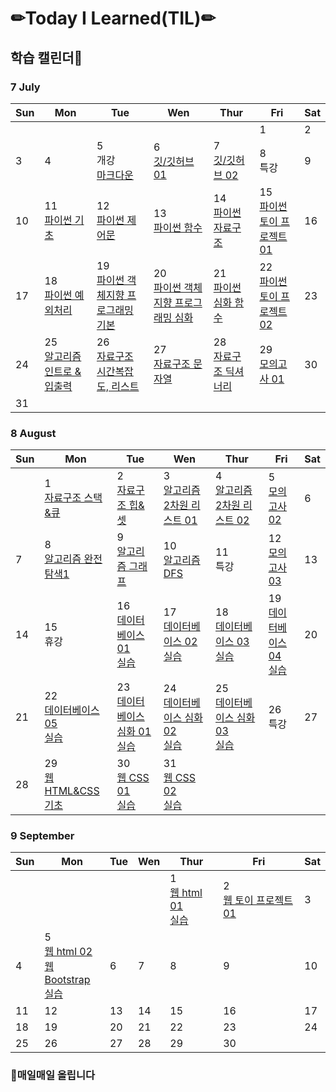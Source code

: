 # ✏Today I Learned(TIL)✏

## 학습 캘린더📅

### 7 July
|Sun|Mon|Tue|Wen|Thur|Fri|Sat
| ---- | ---- | ---- | ---- | ---- | ---- | ---- |
||||||1|2|
|3|4|5</br>개강</br>[마크다운](./markdown/markdown.md)|6</br>[깃/깃허브 01](./git_github/git_github01.md)|7</br>[깃/깃허브 02](./git_github/git_github02.md)|8</br>특강|9|
|10|11</br>[파이썬 기초](./python/python_basic.md)|12</br>[파이썬 제어문](./python/python_control.md)|13</br>[파이썬 함수](./python/python_function.md)|14</br>[파이썬 자료구조](./python/python_datastructure.md)|15</br>[파이썬 토이 프로젝트 01](https://github.com/kimdakyeom/01-PJT-01/tree/master/1%ED%9A%8C%EC%B0%A8/%EA%B9%80%EB%8B%A4%EA%B2%B8)|16|
|17|18</br>[파이썬 예외처리](./python/python_exception.md)|19</br>[파이썬 객체지향 프로그래밍 기본](./python/python_OOP_basic.md)|20</br>[파이썬 객체지향 프로그래밍 심화](./python/python_OOP_advanced.md)|21</br>[파이썬 심화 함수](./python/python_advanced.md)|22</br>[파이썬 토이 프로젝트 02](https://github.com/kimdakyeom/01-PJT-02)|23|
|24|25</br>[알고리즘 인트로 & 입출력](./algorithm/algoritm_intro_input_print.md)|26</br>[자료구조 시간복잡도, 리스트](./datastructure/datastructure_bigO.md)|27</br>[자료구조 문자열](./datastructure/datastructure_string.md)|28</br>[자료구조 딕셔너리](./datastructure/datastructure_dictionary.md)|29</br>[모의고사 01](https://github.com/kimdakyeom/01-PJT-03/tree/master/1%ED%9A%8C%EC%B0%A8/%EA%B9%80%EB%8B%A4%EA%B2%B8)|30</br>|
|31|||||||

### 8 August
|Sun|Mon|Tue|Wen|Thur|Fri|Sat
| ---- | ---- | ---- | ---- | ---- | ---- | ---- |
||1</br>[자료구조 스택&큐](./datastructure/datastructure_stack_queue.md)|2</br>[자료구조 힙&셋](./datastructure/datastructure_heap_set.md)|3</br>[알고리즘 2차원 리스트 01](./algorithm/algorithm_2d_list01.md)|4</br>[알고리즘 2차원 리스트 02](./algorithm/algorithm_2d_list02.md)|5</br>[모의고사 02](https://github.com/kimdakyeom/01-PJT-04/tree/master/1%ED%9A%8C%EC%B0%A8/%EA%B9%80%EB%8B%A4%EA%B2%B8)|6|
|7|8</br>[알고리즘 완전탐색1](./algorithm/algorithm_exhaustive_search_1.md)|9</br>[알고리즘 그래프](./algorithm/algorithm_graph.md)|10</br>[알고리즘 DFS](./algorithm/algorithm_DFS.md)|11</br>특강|12</br>[모의고사 03](https://github.com/kimdakyeom/01-PJT-05/tree/master/1%ED%9A%8C%EC%B0%A8/%EA%B9%80%EB%8B%A4%EA%B2%B8)|13|
|14|15</br>휴강|16</br>[데이터베이스 01](./database/database01.md)</br>[실습](./database/db_practice_0816/)|17</br>[데이터베이스 02](./database/database02.md)</br>[실습](./database/db_practice_0817/)|18</br>[데이터베이스 03](./database/database03.md)</br>[실습](./database/db_practice_0818/)|19</br>[데이터베이스 04](./database/database04.md)</br>[실습](./database/db_practice_0819/)|20|
|21|22</br>[데이터베이스 05](./database/database05.md)</br>[실습](./database/db_practice_0822/)|23</br>[데이터베이스 심화 01](./database/database_advanced01.md)</br>[실습](./database/db_practice_0823/)|24</br>[데이터베이스 심화 02](./database/database_advanced02.md)</br>[실습](./database/db_practice_0824/)|25</br>[데이터베이스 심화 03](./database/database_advanced03.md)</br>[실습](./database/db_practice_0825/)|26</br>특강|27|
|28|29</br>[웹 HTML&CSS 기초](./web/web_html_css_basic.md)|30</br>[웹 CSS 01](./web/css01.md)</br>[실습](./web/web_practice_0830/)|31</br>[웹 CSS 02](./web/css02.md)</br>[실습](./web/web_practice_0831/)||||

### 9 September
|Sun|Mon|Tue|Wen|Thur|Fri|Sat
| ---- | ---- | ---- | ---- | ---- | ---- | ---- |
|||||1</br>[웹 html 01](./web/html01.md)</br>[실습](./web/web_practice_0901/)|2</br>[웹 토이 프로젝트 01](./web/web_project%2001/)|3|
|4|5</br>[웹 html 02](./web/html02.md)</br>[웹 Bootstrap](./web/bootstrap.md)</br>[실습](./web/web_practice_0905/)|6|7|8|9|10|
|11|12|13|14|15|16|17|
|18|19|20|21|22|23|24|
|25|26|27|28|29|30||

### 📌매일매일 올립니다